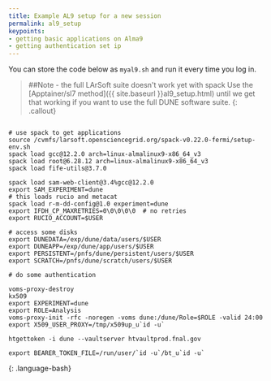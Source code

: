 ```yaml
---
title: Example AL9 setup for a new session
permalink: al9_setup
keypoints:
- getting basic applications on Alma9
- getting authentication set ip
--- 
```


You can store the code below as 
 `myal9.sh` and run it every time you log in. 

> ##Note - the full LArSoft suite doesn't work yet with spack
> Use the [Apptainer/sl7 method]({{ site.baseurl }}al9_setup.html) until we get that working if you want to use the full DUNE software suite. 
{: .callout}

~~~

# use spack to get applications
source /cvmfs/larsoft.opensciencegrid.org/spack-v0.22.0-fermi/setup-env.sh
spack load gcc@12.2.0 arch=linux-almalinux9-x86_64_v3
spack load root@6.28.12 arch=linux-almalinux9-x86_64_v3
spack load fife-utils@3.7.0

spack load sam-web-client@3.4%gcc@12.2.0    
export SAM_EXPERIMENT=dune
# this loads rucio and metacat
spack load r-m-dd-config@1.0 experiment=dune
export IFDH_CP_MAXRETRIES=0\0\0\0\0  # no retries
export RUCIO_ACCOUNT=$USER

# access some disks
export DUNEDATA=/exp/dune/data/users/$USER
export DUNEAPP=/exp/dune/app/users/$USER
export PERSISTENT=/pnfs/dune/persistent/users/$USER
export SCRATCH=/pnfs/dune/scratch/users/$USER

# do some authentication

voms-proxy-destroy
kx509
export EXPERIMENT=dune
export ROLE=Analysis
voms-proxy-init -rfc -noregen -voms dune:/dune/Role=$ROLE -valid 24:00
export X509_USER_PROXY=/tmp/x509up_u`id -u`

htgettoken -i dune --vaultserver htvaultprod.fnal.gov

export BEARER_TOKEN_FILE=/run/user/`id -u`/bt_u`id -u`

~~~
{: .language-bash}
